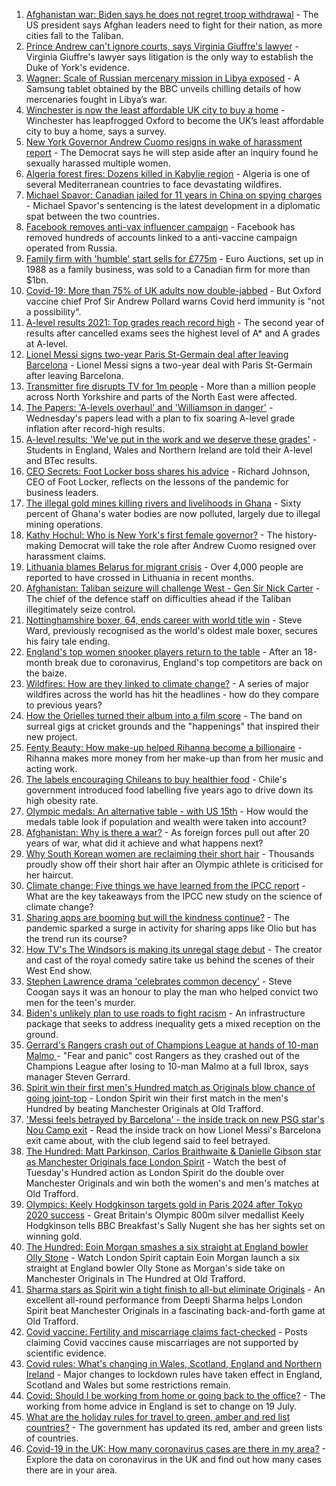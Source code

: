 1. [Afghanistan war: Biden says he does not regret troop withdrawal](https://www.bbc.co.uk/news/world-asia-58167408) - The US president says Afghan leaders need to fight for their nation, as more cities fall to the Taliban.
2. [Prince Andrew can't ignore courts, says Virginia Giuffre's lawyer](https://www.bbc.co.uk/news/uk-58167469) - Virginia Giuffre's lawyer says litigation is the only way to establish the Duke of York's evidence.
3. [Wagner: Scale of Russian mercenary mission in Libya exposed](https://www.bbc.co.uk/news/world-africa-58009514) - A Samsung tablet obtained by the BBC unveils chilling details of how mercenaries fought in Libya’s war.
4. [Winchester is now the least affordable UK city to buy a home](https://www.bbc.co.uk/news/business-58162371) - Winchester has leapfrogged Oxford to become the UK’s least affordable city to buy a home, says a survey.
5. [New York Governor Andrew Cuomo resigns in wake of harassment report](https://www.bbc.co.uk/news/world-us-canada-58164719) - The Democrat says he will step aside after an inquiry found he sexually harassed multiple women.
6. [Algeria forest fires: Dozens killed in Kabylie region](https://www.bbc.co.uk/news/world-africa-58165169) - Algeria is one of several Mediterranean countries to face devastating wildfires.
7. [Michael Spavor: Canadian jailed for 11 years in China on spying charges](https://www.bbc.co.uk/news/world-asia-china-58168587) - Michael Spavor's sentencing is the latest development in a diplomatic spat between the two countries.
8. [Facebook removes anti-vax influencer campaign](https://www.bbc.co.uk/news/blogs-trending-58167339) - Facebook has removed hundreds of accounts linked to a anti-vaccine campaign operated from Russia.
9. [Family firm with 'humble' start sells for £775m](https://www.bbc.co.uk/news/uk-northern-ireland-58165295) - Euro Auctions, set up in 1988 as a family business, was sold to a Canadian firm for more than $1bn.
10. [Covid-19: More than 75% of UK adults now double-jabbed](https://www.bbc.co.uk/news/uk-58162318) - But Oxford vaccine chief Prof Sir Andrew Pollard warns Covid herd immunity is "not a possibility".
11. [A-level results 2021: Top grades reach record high](https://www.bbc.co.uk/news/education-58086908) - The second year of results after cancelled exams sees the highest level of A* and A grades at A-level.
12. [Lionel Messi signs two-year Paris St-Germain deal after leaving Barcelona](https://www.bbc.co.uk/sport/football/58163106) - Lionel Messi signs a two-year deal with Paris St-Germain after leaving Barcelona.
13. [Transmitter fire disrupts TV for 1m people](https://www.bbc.co.uk/news/uk-england-tees-58163612) - More than a million people across North Yorkshire and parts of the North East were affected.
14. [The Papers: 'A-levels overhaul' and 'Williamson in danger'](https://www.bbc.co.uk/news/blogs-the-papers-58167458) - Wednesday's papers lead with a plan to fix soaring A-level grade inflation after record-high results.
15. [A-level results: 'We've put in the work and we deserve these grades'](https://www.bbc.co.uk/news/education-58160873) - Students in England, Wales and Northern Ireland are told their A-level and BTec results.
16. [CEO Secrets: Foot Locker boss shares his advice](https://www.bbc.co.uk/news/business-58101254) - Richard Johnson, CEO of Foot Locker, reflects on the lessons of the pandemic for business leaders.
17. [The illegal gold mines killing rivers and livelihoods in Ghana](https://www.bbc.co.uk/news/world-africa-58119653) - Sixty percent of Ghana's water bodies are now polluted, largely due to illegal mining operations.
18. [Kathy Hochul: Who is New York's first female governor?](https://www.bbc.co.uk/news/world-us-canada-58167825) - The history-making Democrat will take the role after Andrew Cuomo resigned over harassment claims.
19. [Lithuania blames Belarus for migrant crisis](https://www.bbc.co.uk/news/world-europe-58121577) - Over 4,000 people are reported to have crossed in Lithuania in recent months.
20. [Afghanistan: Taliban seizure will challenge West - Gen Sir Nick Carter](https://www.bbc.co.uk/news/world-asia-58158658) - The chief of the defence staff on difficulties ahead if the Taliban illegitimately seize control.
21. [Nottinghamshire boxer, 64, ends career with world title win](https://www.bbc.co.uk/news/uk-england-nottinghamshire-58150699) - Steve Ward, previously recognised as the world's oldest male boxer, secures his fairy tale ending.
22. [England's top women snooker players return to the table](https://www.bbc.co.uk/news/uk-england-58139811) - After an 18-month break due to coronavirus, England's top competitors are back on the baize.
23. [Wildfires: How are they linked to climate change?](https://www.bbc.co.uk/news/58159451) - A series of major wildfires across the world has hit the headlines - how do they compare to previous years?
24. [How the Orielles turned their album into a film score](https://www.bbc.co.uk/news/entertainment-arts-58083762) - The band on surreal gigs at cricket grounds and the "happenings" that inspired their new project.
25. [Fenty Beauty: How make-up helped Rihanna become a billionaire](https://www.bbc.co.uk/news/newsbeat-58084543) - Rihanna makes more money from her make-up than from her music and acting work.
26. [The labels encouraging Chileans to buy healthier food](https://www.bbc.co.uk/news/world-latin-america-57553315) - Chile's government introduced food labelling five years ago to drive down its high obesity rate.
27. [Olympic medals: An alternative table - with US 15th](https://www.bbc.co.uk/news/world-us-canada-58143550) - How would the medals table look if population and wealth were taken into account?
28. [Afghanistan: Why is there a war?](https://www.bbc.co.uk/news/world-asia-49192495) - As foreign forces pull out after 20 years of war, what did it achieve and what happens next?
29. [Why South Korean women are reclaiming their short hair](https://www.bbc.co.uk/news/world-asia-58082355) - Thousands proudly show off their short hair after an Olympic athlete is criticised for her haircut.
30. [Climate change: Five things we have learned from the IPCC report](https://www.bbc.co.uk/news/science-environment-58138714) - What are the key takeaways from the IPCC new study on the science of climate change?
31. [Sharing apps are booming but will the kindness continue?](https://www.bbc.co.uk/news/business-57981598) - The pandemic sparked a surge in activity for sharing apps like Olio but has the trend run its course?
32. [How TV's The Windsors is making its unregal stage debut](https://www.bbc.co.uk/news/entertainment-arts-58101586) - The creator and cast of the royal comedy satire take us behind the scenes of their West End show.
33. [Stephen Lawrence drama 'celebrates common decency'](https://www.bbc.co.uk/news/entertainment-arts-58112588) - Steve Coogan says it was an honour to play the man who helped convict two men for the teen's murder.
34. [Biden's unlikely plan to use roads to fight racism](https://www.bbc.co.uk/news/world-us-canada-58106414) - An infrastructure package that seeks to address inequality gets a mixed reception on the ground.
35. [Gerrard's Rangers crash out of Champions League at hands of 10-man Malmo ](https://www.bbc.co.uk/sport/football/58137804) - "Fear and panic" cost Rangers as they crashed out of the Champions League after losing to 10-man Malmo at a full Ibrox, says manager Steven Gerrard.
36. [Spirit win their first men's Hundred match as Originals blow chance of going joint-top](https://www.bbc.co.uk/sport/cricket/58161079) - London Spirit win their first match in the men's Hundred by beating Manchester Originals at Old Trafford.
37. ['Messi feels betrayed by Barcelona' - the inside track on new PSG star's Nou Camp exit](https://www.bbc.co.uk/sport/football/58157038) - Read the inside track on how Lionel Messi's Barcelona exit came about, with the club legend said to feel betrayed.
38. [The Hundred: Matt Parkinson, Carlos Braithwaite & Danielle Gibson star as Manchester Originals face London Spirit](https://www.bbc.co.uk/sport/av/cricket/58167568) - Watch the best of Tuesday's Hundred action as London Spirit do the double over Manchester Originals and win both the women's and men's matches at Old Trafford.
39. [Olympics: Keely Hodgkinson targets gold in Paris 2024 after Tokyo 2020 success](https://www.bbc.co.uk/sport/av/athletics/58162679) - Great Britain's Olympic 800m silver medallist Keely Hodgkinson tells BBC Breakfast's Sally Nugent she has her sights set on winning gold.
40. [The Hundred: Eoin Morgan smashes a six straight at England bowler Olly Stone](https://www.bbc.co.uk/sport/av/cricket/58166424) - Watch London Spirit captain Eoin Morgan launch a six straight at England bowler Olly Stone as Morgan's side take on Manchester Originals in The Hundred at Old Trafford.
41. [Sharma stars as Spirit win a tight finish to all-but eliminate Originals](https://www.bbc.co.uk/sport/cricket/58161076) - An excellent all-round performance from Deepti Sharma helps London Spirit beat Manchester Originals in a fascinating back-and-forth game at Old Trafford.
42. [Covid vaccine: Fertility and miscarriage claims fact-checked](https://www.bbc.co.uk/news/health-57552527) - Posts claiming Covid vaccines cause miscarriages are not supported by scientific evidence.
43. [Covid rules: What's changing in Wales, Scotland, England and Northern Ireland](https://www.bbc.co.uk/news/explainers-52530518) - Major changes to lockdown rules have taken effect in England, Scotland and Wales but some restrictions remain.
44. [Covid: Should I be working from home or going back to the office?](https://www.bbc.co.uk/news/business-52567567) - The working from home advice in England is set to change on 19 July.
45. [What are the holiday rules for travel to green, amber and red list countries?](https://www.bbc.co.uk/news/explainers-52544307) - The government has updated its red, amber and green lists of countries.
46. [Covid-19 in the UK: How many coronavirus cases are there in my area?](https://www.bbc.co.uk/news/uk-51768274) - Explore the data on coronavirus in the UK and find out how many cases there are in your area.
